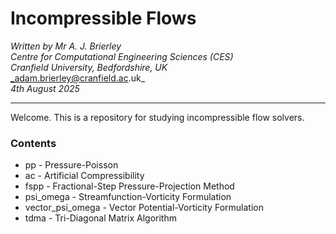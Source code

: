 Incompressible Flows
====================

_Written by Mr A. J. Brierley_\
_Centre for Computational Engineering Sciences (CES)_\
_Cranfield University, Bedfordshire, UK_\
_adam.brierley@cranfield.ac.uk_\
_4th August 2025_

------------------------------------------------

Welcome. This is a repository for studying incompressible flow solvers.

### Contents

* pp - Pressure-Poisson
* ac - Artificial Compressibility
* fspp - Fractional-Step Pressure-Projection Method
* psi_omega - Streamfunction-Vorticity Formulation
* vector_psi_omega - Vector Potential-Vorticity Formulation
* tdma - Tri-Diagonal Matrix Algorithm